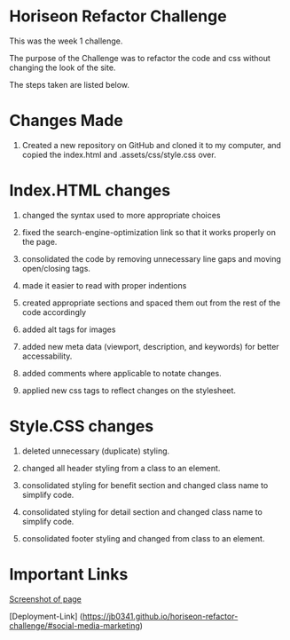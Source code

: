 # Horiseon Refactor Challenge

This was the week 1 challenge.

The purpose of the Challenge was to refactor the code and css without changing the look of the site.

The steps taken are listed below.

# Changes Made

1. Created a new repository on GitHub and cloned it to my computer, and copied the index.html and .assets/css/style.css over.

# Index.HTML changes

1. changed the syntax used to more appropriate choices

2. fixed the search-engine-optimization link so that it works properly on the page.

3. consolidated the code by removing unnecessary line gaps and moving open/closing tags. 

4. made it easier to read with proper indentions

5. created appropriate sections and spaced them out from the rest of the code accordingly

6. added alt tags for images

7. added new meta data (viewport, description, and keywords) for better accessability.

8. added comments where applicable to notate changes.

9. applied new css tags to reflect changes on the stylesheet. 

# Style.CSS changes

1. deleted unnecessary (duplicate) styling.

2. changed all header styling from a class to an element.

3. consolidated styling for benefit section and changed class name to simplify code.

4. consolidated styling for detail section and changed class name to simplify code.

5. consolidated footer styling and changed from class to an element.

# Important Links

[Screenshot of page](<Horiseon Screenshot.png>)

[Deployment-Link] (https://jb0341.github.io/horiseon-refactor-challenge/#social-media-marketing)